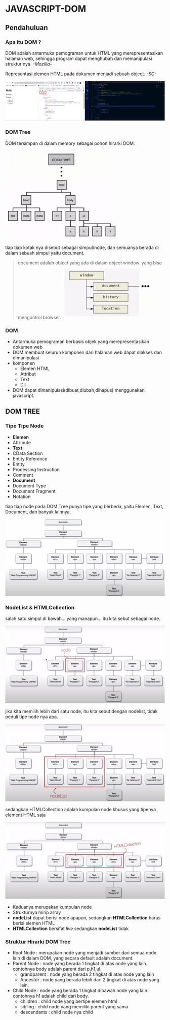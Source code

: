 # **JAVASCRIPT-DOM**

## Pendahuluan
### Apa itu DOM ?
DOM adalah antarmuka pemograman untuk HTML yang merepresentasikan halaman web, sehingga program dapat menghubah dan memanipulasi struktur nya.  *-Mozilla-*

Representasi elemen HTML pada dokumen menjadi sebuah object. *-SG-*

![document](image/../images/document.png)

### DOM Tree
DOM tersimpan di dalam memory sebagai pohon hirarki DOM. 

![dom tree](images/dom%20tree.png)

tiap tiap kotak nya disebut sebagai simpul/node, dan semuanya berada di dalam sebuah simpul yaitu document. 

>document adalah object yang ada di dalam object window. yang bisa mengontrol browser. 
![window](images/window.png)

### DOM
- Antarmuka pemograman berbasis objek yang merepresentasikan dokumen web
- DOM membuat seluruh komponen dari halaman web dapat diakses dan dimanipulasi
- komponen
  - Elemen HTML
  - Attribut
  - Text
  - Dll
- DOM dapat dimanipulasi(dibuat,diubah,dihapus) menggunakan javascript. 

## DOM TREE

### Tipe Tipe Node 
- **Elemen**
- Attribute
- **Text**
- CData Section
- Entity Reference
- Entity
- Processing Instruction
- Comment
- **Document**
- Document Type
- Document Fragment
- Notation

tiap tiap node pada DOM Tree punya tipe yang berbeda, yaitu Elemen, Text, Document, dan banyak lainnya.

![tipe node](images/tipe%20node.png)

### NodeList & HTMLCollection
salah satu simpul di bawah... yang manapun... itu kita sebut sebagai node. 

![node](images/node.png)

jika kita memilih lebih dari satu node, itu kita sebut dengan nodelist, tidak peduli tipe node nya apa.

![nodelist](images/nodelist.png)

sedangkan HTMLCollection adalah kumpulan node khusus yang tipenya element HTML saja

![htmlcollection](images/htmlcollection.png)

- Keduanya merupakan kumpulan node
- Strukturnya mirip array
- **nodeList** dapat berisi node apapun, sedangkan **HTMLCollection** harus berisi elemen HTML
-  **HTMLCollection** bersifat *live* sedangkan **nodeList** tidak

### Struktur Hirarki DOM Tree
- Root Node : merupakan node yang menjadi sumber dari semua node lain di dalam DOM, yang secara default adalah document.
- Parent Node : node yang berada 1 tingkat di atas node yang lain. contohnya body adalah parent dari p,h1,ul. 
  - grandparent : node yang berada 2 tingkat di atas node yang lain
  - Ancestor : node yang berada lebih dari 2 tingkat di atas node yang lain.
- Child Node : node yang berada 1 tingkat dibawah node yang lain. contohnya h1 adalah child dari body. 
  - children : child node yang bertipe elemen html . 
  - sibling : child node yang memiliki parent yang sama 
  - descendants : child node nya child